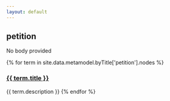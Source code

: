 ```yaml
---
layout: default
---
```

<style>
.initial-content {
  padding-left:5%;
  padding-right:25px;
}
</style>

## petition

No body provided

{% for term in site.data.metamodel.byTitle['petition'].nodes %}
### <a href='/_pages/embed?t={{ term.title }}'>{{ term.title }}</a>

{{ term.description }}
{% endfor %}

